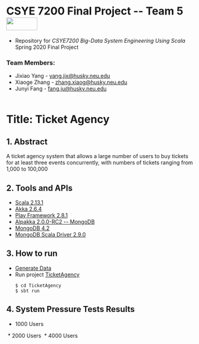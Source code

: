 # **CSYE 7200 Final Project -- Team 5** <img src="https://upload.wikimedia.org/wikipedia/commons/thumb/8/85/Scala_logo.png/200px-Scala_logo.png" width="82" height="34"/>
* Repository for *CSYE7200 Big-Data System Engineering Using Scala* Spring 2020 Final Project  
### **Team Members:**  
* Jixiao Yang - yang.jix@husky.neu.edu
* Xiaoge Zhang - zhang.xiaog@husky.neu.edu
* Junyi Fang - fang.ju@husky.neu.edu
<br/><br/>

# **Title: Ticket Agency**  
## **1. Abstract**
A ticket agency system that allows a large number of users to buy tickets for at least three events concurrently, with numbers of tickets ranging from 1,000 to 100,000
## **2. Tools and APIs**
* [Scala 2.13.1](https://www.scala-lang.org/api/2.13.1/)
* [Akka 2.6.4](https://doc.akka.io/docs/akka/2.6.4/typed/index.html)
* [Play Framework 2.8.1](https://www.playframework.com/documentation/2.8.x/Home)
* [Alpakka 2.0.0-RC2 -- MongoDB](https://doc.akka.io/docs/alpakka/2.0.0-RC2/mongodb.html)
* [MongoDB 4.2](https://docs.mongodb.com/)
* [MongoDB Scala Driver 2.9.0](https://mongodb.github.io/mongo-scala-driver/2.9/)
## **3. How to run**
* [Generate Data](https://github.com/kinyang007/CSYE7200_Team5/tree/master/Generate%20Data)
* Run project [TicketAgency](https://github.com/kinyang007/CSYE7200_Team5/tree/master/TicketAgency)
    ```shell
    $ cd TicketAgency
    $ sbt run
    ```
## **4. System Pressure Tests Results**
* 1000 Users
<img src=""/>
* 2000 Users
<img src=""/>
* 4000 Users
<img src=""/>

